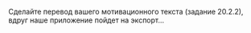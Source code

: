 Сделайте перевод вашего мотивационного текста (задание 20.2.2), вдруг наше приложение пойдет на экспорт...
